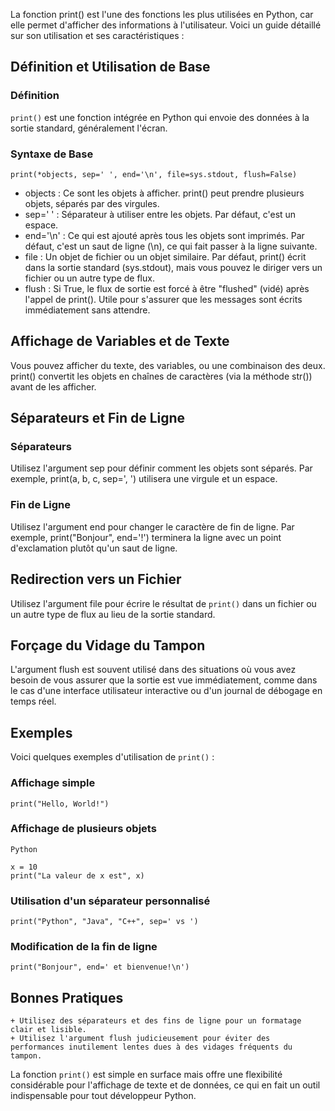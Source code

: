 La fonction print() est l'une des fonctions les plus utilisées en Python, car elle permet d'afficher des informations à l'utilisateur. Voici un guide détaillé sur son utilisation et ses caractéristiques :

## Définition et Utilisation de Base

### Définition 
```print()``` est une fonction intégrée en Python qui envoie des données à la sortie standard, généralement l'écran.

### Syntaxe de Base 

```print(*objects, sep=' ', end='\n', file=sys.stdout, flush=False)```

+ objects : Ce sont les objets à afficher. print() peut prendre plusieurs objets, séparés par des virgules.
+ sep=' ' : Séparateur à utiliser entre les objets. Par défaut, c'est un espace.
+ end='\n' : Ce qui est ajouté après tous les objets sont imprimés. Par défaut, c'est un saut de ligne (\n), ce qui fait passer à la ligne suivante.
+ file : Un objet de fichier ou un objet similaire. Par défaut, print() écrit dans la sortie standard (sys.stdout), mais vous pouvez le diriger vers un fichier ou un autre type de flux.
+ flush : Si True, le flux de sortie est forcé à être "flushed" (vidé) après l'appel de print(). Utile pour s'assurer que les messages sont écrits immédiatement sans attendre.

## Affichage de Variables et de Texte

Vous pouvez afficher du texte, des variables, ou une combinaison des deux. print() convertit les objets en chaînes de caractères (via la méthode str()) avant de les afficher.

## Séparateurs et Fin de Ligne

### Séparateurs 

Utilisez l'argument sep pour définir comment les objets sont séparés. Par exemple, print(a, b, c, sep=', ') utilisera une virgule et un espace.

### Fin de Ligne 

Utilisez l'argument end pour changer le caractère de fin de ligne. Par exemple, print("Bonjour", end='!') terminera la ligne avec un point d'exclamation plutôt qu'un saut de ligne.

## Redirection vers un Fichier

Utilisez l'argument file pour écrire le résultat de ```print()``` dans un fichier ou un autre type de flux au lieu de la sortie standard.

## Forçage du Vidage du Tampon

L'argument flush est souvent utilisé dans des situations où vous avez besoin de vous assurer que la sortie est vue immédiatement, comme dans le cas d'une interface utilisateur interactive ou d'un journal de débogage en temps réel.

## Exemples

Voici quelques exemples d'utilisation de ```print()``` :


### Affichage simple
```print("Hello, World!")```

### Affichage de plusieurs objets
```
Python

x = 10
print("La valeur de x est", x)
```
### Utilisation d'un séparateur personnalisé
```print("Python", "Java", "C++", sep=' vs ')```

### Modification de la fin de ligne
```print("Bonjour", end=' et bienvenue!\n')```

## Bonnes Pratiques

    + Utilisez des séparateurs et des fins de ligne pour un formatage clair et lisible.
    + Utilisez l'argument flush judicieusement pour éviter des performances inutilement lentes dues à des vidages fréquents du tampon.

La fonction ```print()``` est simple en surface mais offre une flexibilité considérable pour l'affichage de texte et de données, ce qui en fait un outil indispensable pour tout développeur Python.
